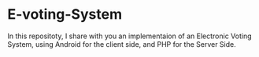 # E-voting-System
In this repositoty, I share with you an implementaion of an Electronic Voting System, using Android for the client side, and PHP for the Server Side.
